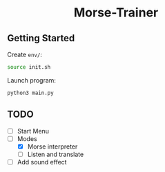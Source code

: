 <center>

# Morse-Trainer

</center>

## Getting Started

Create `env/`:

```sh
source init.sh
```

Launch program:

```sh
python3 main.py
```

## TODO

- [ ] Start Menu
- [ ] Modes
  - [X] Morse interpreter
  - [ ] Listen and translate
- [ ] Add sound effect
